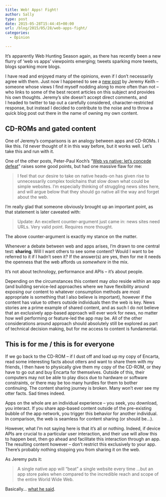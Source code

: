 ```yaml
---
title: Web! Apps! Fight!
author: Sally
type: post
date: 2015-05-28T15:44:45+00:00
url: /blog/2015/05/28/web-apps-fight/
categories:
  - Opinion

---
```

<p class="lede">
  It&#8217;s apparently Web Hunting Season again, as there has recently been a new flurry of &#8216;web vs apps&#8217; viewpoints emerging; tweets sparking more tweets, blogs sparking more blogs.
</p>

I have read and enjoyed many of the opinions, even if I don&#8217;t necessarily agree with them. Just now I happened to see a [new post][1] by Jeremy Keith &#8211; someone whose views I find myself nodding along to more often than not &#8211; who links to some of the best recent articles on this subject and provides his own thoughts. Jeremy&#8217;s site doesn&#8217;t accept direct comments, and I headed to twitter to tap out a carefully considered, character-restricted response, but instead I decided to contribute to the noise and to throw a quick blog post out there in the name of owning my own content.

## CD-ROMs and gated content

One of Jeremy&#8217;s comparisons is an analogy between apps and CD-ROMs. I like this. I&#8217;d never thought of it in this way before, but it works well. Let&#8217;s take this and run with it.

One of the other posts, Peter-Paul Koch&#8217;s &#8220;[Web vs native: let&#8217;s concede defeat][2]&#8221; raises some good points, but had one massive flaw for me:

> I feel that our desire to take on native heads-on has given rise to unnecessarily complex toolchains that slow down what could be simple websites. I’m especially thinking of struggling news sites here, and will argue below that they should go native all the way and forget about the web.

I&#8217;m really glad that someone obviously brought up an important point, as that statement is later caveated with:

> Update: An excellent counter-argument just came in: news sites need URLs. Very valid point. Requires more thought.

The above counter-argument is exactly my stance on the matter.

Whenever a debate between web and apps arises, I&#8217;m drawn to one central test: **sharing**. Will I want others to see some content? Would I want to be referred to it if I hadn&#8217;t seen it? If the answer(s) are yes, then for me it needs the openness that the web affords us _somewhere_ in the mix.

It&#8217;s not about technology, performance and APIs &#8211; it&#8217;s about people.

Depending on the circumstances this content may _also_ reside within an app (and building service-led approaches where we have flexibility around exposing our content to whatever consumption methods are most appropriate is something that I also believe is important), however if the content has value to others outside individuals then the web is key. News stories are a prime example of shared content, and as such I do not believe that an exclusively app-based approach will ever work for news, no matter how well performing or feature-led the app may be. All of the other considerations around approach should absolutely still be explored as part of technical decision making, but for me access to content is fundamental.

## This is for me / this is for everyone

If we go back to the CD-ROM &#8211; if I dust off and load up my copy of Encarta, read some interesting facts about otters and want to share them with my friends, I then have to physically give them my copy of the CD-ROM, or they have to go out and buy Encarta for themselves. Outside of this, their computers may not be able to play discs due to hardware or software constraints, or there may be too many hurdles for them to bother continuing. The content sharing journey is broken. Many won&#8217;t ever see my otter facts. Sad times indeed.

Apps on the whole are an individual experience &#8211; you seek, you download, you interact. If you share app-based content outside of the pre-existing bubble of the app network, you trigger this behavior for another individual. In comparison, the web is seamless for content sharing (or should be&#8230;).

However, what I&#8217;m not saying here is that it&#8217;s all or nothing. Indeed, if device APIs are crucial to a particular user interaction, and their use will allow this to happen best, then go ahead and facilitate this interaction through an app. The resulting content however &#8211; don&#8217;t restrict this exclusively to your app. There&#8217;s probably nothing stopping you from sharing it on the web.

As Jeremy puts it:

> A single native app will “beat” a single website every time &#8230;but an app store pales when compared to the incredible reach and scope of the entire World Wide Web.

Basically&#8230; [what he said][1].

 [1]: https://adactio.com/journal/9016
 [2]: http://www.quirksmode.org/blog/archives/2015/05/web_vs_native_l.html
